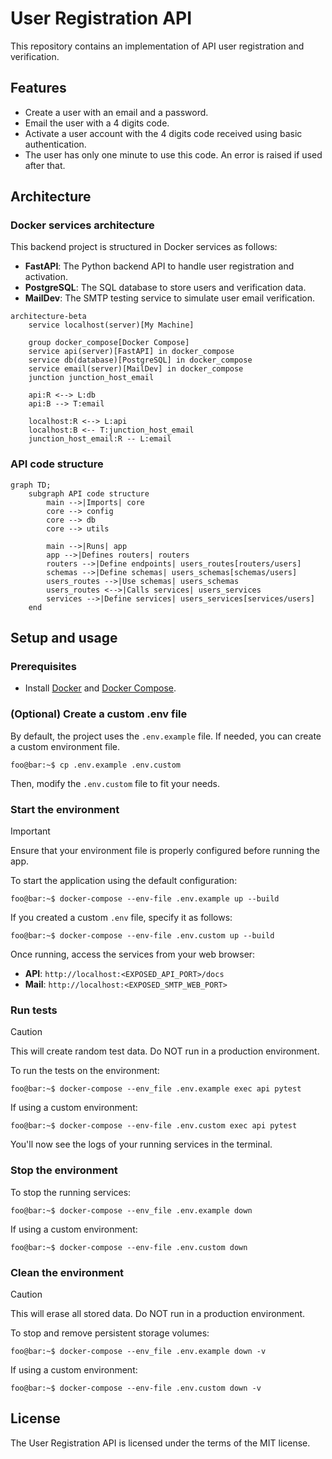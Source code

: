 # User Registration API
This repository contains an implementation of API user registration and verification.

## Features
* Create a user with an email and a password.
* Email the user with a 4 digits code.
* Activate a user account with the 4 digits code received using basic authentication.
* The user has only one minute to use this code. An error is raised if used after that.

## Architecture

### Docker services architecture
This backend project is structured in Docker services as follows:
- **FastAPI**: The Python backend API to handle user registration and activation.
- **PostgreSQL**: The SQL database to store users and verification data.
- **MailDev**: The SMTP testing service to simulate user email verification.

```mermaid
architecture-beta
    service localhost(server)[My Machine]
  
    group docker_compose[Docker Compose]
    service api(server)[FastAPI] in docker_compose
    service db(database)[PostgreSQL] in docker_compose
    service email(server)[MailDev] in docker_compose
    junction junction_host_email

    api:R <--> L:db
    api:B --> T:email
    
    localhost:R <--> L:api
    localhost:B <-- T:junction_host_email
    junction_host_email:R -- L:email
```

### API code structure

```mermaid
graph TD;
    subgraph API code structure
        main -->|Imports| core
        core --> config
        core --> db
        core --> utils

        main -->|Runs| app
        app -->|Defines routers| routers
        routers -->|Define endpoints| users_routes[routers/users]
        schemas -->|Define schemas| users_schemas[schemas/users]
        users_routes -->|Use schemas| users_schemas
        users_routes <-->|Calls services| users_services
        services -->|Define services| users_services[services/users]
    end
```

## Setup and usage

### Prerequisites
- Install [Docker](https://docs.docker.com/get-docker/) and [Docker Compose](https://docs.docker.com/compose/install/).

### (Optional) Create a custom .env file
By default, the project uses the `.env.example` file. If needed, you can create a custom environment file.

```console
foo@bar:~$ cp .env.example .env.custom
```

Then, modify the `.env.custom` file to fit your needs.

### Start the environment

> [!IMPORTANT]
> Ensure that your environment file is properly configured before running the app.

To start the application using the default configuration:

```console
foo@bar:~$ docker-compose --env-file .env.example up --build
```

If you created a custom `.env` file, specify it as follows:

```console
foo@bar:~$ docker-compose --env-file .env.custom up --build
```

Once running, access the services from your web browser:
- **API**: `http://localhost:<EXPOSED_API_PORT>/docs`
- **Mail**: `http://localhost:<EXPOSED_SMTP_WEB_PORT>`

### Run tests

> [!CAUTION]
> This will create random test data. Do NOT run in a production environment.

To run the tests on the environment:

```console
foo@bar:~$ docker-compose --env_file .env.example exec api pytest
```

If using a custom environment:

```console
foo@bar:~$ docker-compose --env-file .env.custom exec api pytest
```

You'll now see the logs of your running services in the terminal.

### Stop the environment
To stop the running services:

```console
foo@bar:~$ docker-compose --env_file .env.example down
```

If using a custom environment:

```console
foo@bar:~$ docker-compose --env-file .env.custom down
```

### Clean the environment

> [!CAUTION]
> This will erase all stored data. Do NOT run in a production environment.

To stop and remove persistent storage volumes:

```console
foo@bar:~$ docker-compose --env_file .env.example down -v
```

If using a custom environment:

```console
foo@bar:~$ docker-compose --env-file .env.custom down -v
```

## License
The User Registration API is licensed under the terms of the MIT license.
